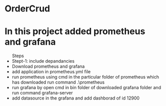 # OrderCrud
<h1>In this project added prometheus and grafana</h1>
<ul>Steps
  <li>Stept-1: include depandancies</li>
  <li>Download prometheus and grafana</li>
  <li>add application in prometheus.yml file </li>
  <li>run prometheus using cmd in the particular folder of prometheus which has downloaded run command .\prometheus</li>
  <li>run grafana by open cmd in bin folder of downloaded grafana folder and run command grafana-server</li>
  <li>add datasource in the grafana and add dashborad of id 12900</li>
</ul>
